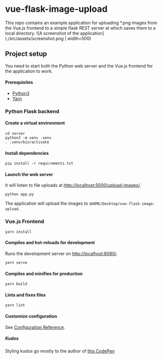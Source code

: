 # vue-flask-image-upload
This repo contains an example application for uploading *.png images
from the Vue.js frontend to a simple flask REST server at which saves them to a local directory.
![A screenshot of the application](./src/assets/screenshot.png | width=500)

## Project setup
You need to start both the Python web server and the Vue.js frontend for the application to work.

#### Prerequisites
- [Python3](https://www.python.org/)
- [Yarn](https://classic.yarnpkg.com/en/docs/getting-started)

### Python Flask backend
#### Create a virtual environment
```
cd server
python3 -m venv .venv
. .venv/bin/activate
```

#### Install dependencies
```
pip install -r requirements.txt
```

#### Launch the web server
It will listen to file uploads at <http://localhost:5000/upload-images/>.
```
python app.py
```
The application will upload the images to `$HOME/Desktop/vue-flask-image-upload`.

### Vue.js Frontend
```
yarn install
```

#### Compiles and hot-reloads for development
Runs the development server on <http://localhost:8080/>.
```
yarn serve
```

#### Compiles and minifies for production
```
yarn build
```

#### Lints and fixes files
```
yarn lint
```

#### Customize configuration
See [Configuration Reference](https://cli.vuejs.org/config/).


##### Kudos
Styling kudos go mostly to the author of [this CodePen](https://codepen.io/wallaceerick/pen/fEdrz)